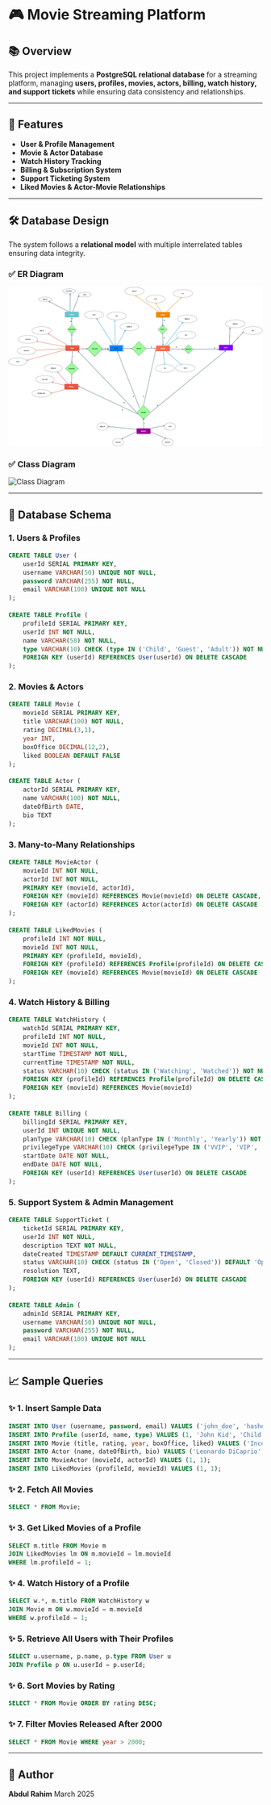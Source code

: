 # 🎮 Movie Streaming Platform

## 📚 Overview
This project implements a **PostgreSQL relational database** for a streaming platform, managing **users, profiles, movies, actors, billing, watch history, and support tickets** while ensuring data consistency and relationships.

---
## 🔗 Features
- **User & Profile Management**
- **Movie & Actor Database**
- **Watch History Tracking**
- **Billing & Subscription System**
- **Support Ticketing System**
- **Liked Movies & Actor-Movie Relationships**

---
## 🛠️ Database Design
The system follows a **relational model** with multiple interrelated tables ensuring data integrity.

### ✅ **ER Diagram**
![ER Diagram](movie_streaming_system/1_docs/ER_Diagram.jpg)

### ✅ **Class Diagram**
![Class Diagram](Class_Diagram.jpg)

---
## 📂 Database Schema
### **1. Users & Profiles**
```sql
CREATE TABLE User (
    userId SERIAL PRIMARY KEY,
    username VARCHAR(50) UNIQUE NOT NULL,
    password VARCHAR(255) NOT NULL,
    email VARCHAR(100) UNIQUE NOT NULL
);

CREATE TABLE Profile (
    profileId SERIAL PRIMARY KEY,
    userId INT NOT NULL,
    name VARCHAR(50) NOT NULL,
    type VARCHAR(10) CHECK (type IN ('Child', 'Guest', 'Adult')) NOT NULL,
    FOREIGN KEY (userId) REFERENCES User(userId) ON DELETE CASCADE
);
```

### **2. Movies & Actors**
```sql
CREATE TABLE Movie (
    movieId SERIAL PRIMARY KEY,
    title VARCHAR(100) NOT NULL,
    rating DECIMAL(3,1),
    year INT,
    boxOffice DECIMAL(12,2),
    liked BOOLEAN DEFAULT FALSE
);

CREATE TABLE Actor (
    actorId SERIAL PRIMARY KEY,
    name VARCHAR(100) NOT NULL,
    dateOfBirth DATE,
    bio TEXT
);
```

### **3. Many-to-Many Relationships**
```sql
CREATE TABLE MovieActor (
    movieId INT NOT NULL,
    actorId INT NOT NULL,
    PRIMARY KEY (movieId, actorId),
    FOREIGN KEY (movieId) REFERENCES Movie(movieId) ON DELETE CASCADE,
    FOREIGN KEY (actorId) REFERENCES Actor(actorId) ON DELETE CASCADE
);

CREATE TABLE LikedMovies (
    profileId INT NOT NULL,
    movieId INT NOT NULL,
    PRIMARY KEY (profileId, movieId),
    FOREIGN KEY (profileId) REFERENCES Profile(profileId) ON DELETE CASCADE,
    FOREIGN KEY (movieId) REFERENCES Movie(movieId) ON DELETE CASCADE
);
```

### **4. Watch History & Billing**
```sql
CREATE TABLE WatchHistory (
    watchId SERIAL PRIMARY KEY,
    profileId INT NOT NULL,
    movieId INT NOT NULL,
    startTime TIMESTAMP NOT NULL,
    currentTime TIMESTAMP NOT NULL,
    status VARCHAR(10) CHECK (status IN ('Watching', 'Watched')) NOT NULL,
    FOREIGN KEY (profileId) REFERENCES Profile(profileId) ON DELETE CASCADE,
    FOREIGN KEY (movieId) REFERENCES Movie(movieId)
);

CREATE TABLE Billing (
    billingId SERIAL PRIMARY KEY,
    userId INT UNIQUE NOT NULL,
    planType VARCHAR(10) CHECK (planType IN ('Monthly', 'Yearly')) NOT NULL,
    privilegeType VARCHAR(10) CHECK (privilegeType IN ('VVIP', 'VIP', 'Basic')) NOT NULL,
    startDate DATE NOT NULL,
    endDate DATE NOT NULL,
    FOREIGN KEY (userId) REFERENCES User(userId) ON DELETE CASCADE
);
```

### **5. Support System & Admin Management**
```sql
CREATE TABLE SupportTicket (
    ticketId SERIAL PRIMARY KEY,
    userId INT NOT NULL,
    description TEXT NOT NULL,
    dateCreated TIMESTAMP DEFAULT CURRENT_TIMESTAMP,
    status VARCHAR(10) CHECK (status IN ('Open', 'Closed')) DEFAULT 'Open',
    resolution TEXT,
    FOREIGN KEY (userId) REFERENCES User(userId) ON DELETE CASCADE
);

CREATE TABLE Admin (
    adminId SERIAL PRIMARY KEY,
    username VARCHAR(50) UNIQUE NOT NULL,
    password VARCHAR(255) NOT NULL,
    email VARCHAR(100) UNIQUE NOT NULL
);
```

---
## 📈 Sample Queries

### ✨ **1. Insert Sample Data**
```sql
INSERT INTO User (username, password, email) VALUES ('john_doe', 'hashed_pass', 'john@example.com');
INSERT INTO Profile (userId, name, type) VALUES (1, 'John Kid', 'Child');
INSERT INTO Movie (title, rating, year, boxOffice, liked) VALUES ('Inception', 8.8, 2010, 829895144, TRUE);
INSERT INTO Actor (name, dateOfBirth, bio) VALUES ('Leonardo DiCaprio', '1974-11-11', 'Hollywood actor');
INSERT INTO MovieActor (movieId, actorId) VALUES (1, 1);
INSERT INTO LikedMovies (profileId, movieId) VALUES (1, 1);
```

### ✨ **2. Fetch All Movies**
```sql
SELECT * FROM Movie;
```

### ✨ **3. Get Liked Movies of a Profile**
```sql
SELECT m.title FROM Movie m
JOIN LikedMovies lm ON m.movieId = lm.movieId
WHERE lm.profileId = 1;
```

### ✨ **4. Watch History of a Profile**
```sql
SELECT w.*, m.title FROM WatchHistory w
JOIN Movie m ON w.movieId = m.movieId
WHERE w.profileId = 1;
```

### ✨ **5. Retrieve All Users with Their Profiles**
```sql
SELECT u.username, p.name, p.type FROM User u
JOIN Profile p ON u.userId = p.userId;
```

### ✨ **6. Sort Movies by Rating**
```sql
SELECT * FROM Movie ORDER BY rating DESC;
```

### ✨ **7. Filter Movies Released After 2000**
```sql
SELECT * FROM Movie WHERE year > 2000;
```

---
## 👤 Author
**Abdul Rahim**
March 2025

